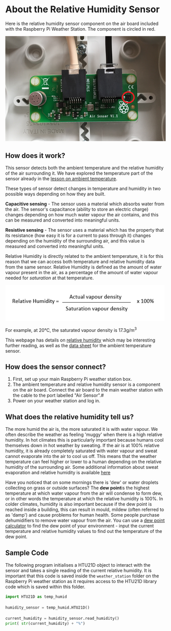 # About the Relative Humidity Sensor

Here is the relative humidity sensor component on the air board included with the Raspberry Pi Weather Station. The component is circled in red.

![Relative Humidity Sensor](images/air_board.png)

## How does it work?

This sensor detects both the ambient temperature and the relative humidity of the air surrounding it. We have explored the temperature part of the sensor already in the [lesson on ambient temperature](ambient_temperature/lesson.md).

These types of sensor detect changes in temperature and humidity in two possible ways depending on how they are built.

**Capacitive sensing** - The sensor uses a material which absorbs water from the air. The sensor's capacitance (ability to store an electric charge) changes depending on how much water vapour the air contains, and this can be measured and converted into meaningful units.

**Resistive sensing** - The sensor uses a material which has the property that its resistance (how easy it is for a current to pass through it) changes depending on the humidity of the surrounding air, and this value is measured and converted into meaningful units. 

Relative Humidity is directly related to the ambient temperature, it is for this reason that we can access both temperature and relative humidity data from the same sensor. Relative Humidity is defined as the amount of water vapour present in the air, as a percentage of the amount of water vapour needed for *saturation* at that temperature. 

![Relative humidity equation](images/relative_humidity_equation.png)

For example, at 20&deg;C, the saturated vapour density is 17.3g/m<sup>3</sup>

This webpage has details on [relative humidity](http://hyperphysics.phy-astr.gsu.edu/hbase/Kinetic/relhum.html) which may be interesting further reading, as well as the [data sheet](http://www.mouser.co.uk/pdfdocs/HTU21DF.PDF) for the ambient temperature sensor.

## How does the sensor connect?

1. First, set up your main Raspberry Pi weather station box.
1. The ambient temperature and relative humidity sensor is a component on the air board. Connect the air board to the main weather station with the cable to the port labelled "Air Sensor".#
1. Power on your weather station and log in.

## What does the relative humidity tell us?

The more humid the air is, the more saturated it is with water vapour. We often describe the weather as feeling 'muggy' when there is a high relative humidity. In hot climates this is particularly important because humans cool themselves down in hot weather by sweating. If the air is at 100% relative humidity, it is already completely saturated with water vapour and sweat cannot evaporate into the air to cool us off. This means that the weather temperature can feel higher or lower to a human depending on the relative humidity of the surrounding air. Some additional information about sweat evaporation and relative humidity is available [here](http://www.fs.fed.us/eng/pubs/htmlpubs/htm10512316/)

Have you noticed that on some mornings there is 'dew' or water droplets collecting on grass or outside surfaces? The **dew point**is the highest temperature at which water vapour from the air will condense to form dew, or in other words the temperature at which the relative humidity is 100%. In colder climates, humidity is also important because if the dew point is reached inside a building, this can result in mould, mildew (often referred to as 'damp') and cause problems for human health. Some people purchase dehumidifiers to remove water vapour from the air. You can use a [dew point calculator](http://www.ajdesigner.com/phphumidity/dewpoint_equation_dewpoint_temperature.php) to find the dew point of your environment - input the current temperature and relative humidity values to find out the temperature of the dew point.

## Sample Code

The following program initialises a HTU21D object to interact with the sensor and takes a single reading of the current relative humidity. It is important that this code is saved inside the `weather_station` folder on the Raspberry Pi weather station as it requires access to the HTU21D library code which is saved within this folder.

```python
import HTU21D as temp_humid

humidity_sensor = temp_humid.HTU21D()

current_humidity = humidity_sensor.read_humidity()
print( str(current_humidity) + "%")

```